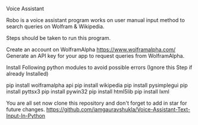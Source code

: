 Voice Assistant

Robo is a voice assistant program works on user manual input method to search queries on Wolfram & Wikipedia.

Steps should be taken to run this program.

Create an account on WolframAlpha  https://www.wolframalpha.com/
Generate an API key for your app to request queries from WolframAlpha.

Install Following python modules to avoid possible errors
(Ignore this Step if already Installed)
 
pip install wolframalpha api
pip install wikipedia
pip install pysimplegui
pip install pyttsx3
pip install pywin32
pip install html5lib
pip install lxml

You are all set now clone this repository and don't forget to add in star for future changes.
https://github.com/iamgauravshukla/Voice-Assistant-Text-Input-In-Python


